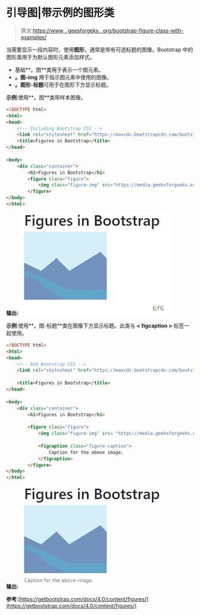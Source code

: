# 引导图|带示例的图形类

> 原文:[https://www . geesforgeks . org/bootstrap-figure-class-with-examples/](https://www.geeksforgeeks.org/bootstrap-figure-class-with-examples/)

当需要显示一段内容时，使用**图形**，通常是带有可选标题的图像。Bootstrap 中的图形类用于为默认图形元素添加样式。

*   基础**。图**类用于表示一个图元素。
*   **。图-img** 用于指示图元素中使用的图像。
*   **。图形-标题**可用于在图形下方显示标题。

**示例**:使用**。图**类带样本图像。

```html
<!DOCTYPE html>
<html>
<head>
    <!-- Including Bootstrap CSS -->
    <link rel="stylesheet" href="https://maxcdn.bootstrapcdn.com/bootstrap/4.0.0/css/bootstrap.min.css">
    <title>Figures in Bootstrap</title>
</head>

<body>
    <div class="container">
        <h1>Figures in Bootstrap</h1>
        <figure class="figure">
            <img class="figure-img" src="https://media.geeksforgeeks.org/wp-content/uploads/sample_image.png" >
        </figure>
</body>
</html>                    
```

**输出:**
![figure without caption](img/7255afbba0ca86f513fc5fdbc6a53d8c.png)

**示例**:使用**。图-标题**类在图像下方显示标题。此类与 **< figcaption >** 标签一起使用。

```html
<!DOCTYPE html>
<html>
<head>
    <!-- Add Bootstrap CSS -->
    <link rel="stylesheet" href="https://maxcdn.bootstrapcdn.com/bootstrap/4.0.0/css/bootstrap.min.css">

    <title>Figures in Bootstrap</title>
</head>

<body>
    <div class="container">
        <h1>Figures in Bootstrap</h1>

        <figure class="figure">
            <img class="figure-img" src= "https://media.geeksforgeeks.org/wp-content/uploads/sample_image.png" >

            <figcaption class="figure-caption">
                Caption for the above image.
            </figcaption>
        </figure>
</body>
</html>                    
```

**输出:**
![figure with caption](img/d7ea2e18db41fa22ea1959615fc17bcf.png)

**参考**:[https://getbootstrap.com/docs/4.0/content/figures/](https://getbootstrap.com/docs/4.0/content/figures/)